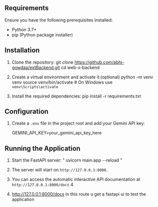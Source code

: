 
## Requirements

Ensure you have the following prerequisites installed:

- Python 3.7+
- pip (Python package installer)

## Installation

1. Clone the repository:
    git clone https://github.com/abhi-gowdaa/extBackend.git 
    cd web-x-backend


2. Create a virtual environment and activate it:(optional)
    python -m venv venv
    source venv/bin/activate  # On Windows use `venv\Scripts\activate`


3. Install the required dependencies:
    pip install -r requirements.txt


## Configuration

1. Create a `.env` file in the project root and add your Gemini API key:

    GEMINI_API_KEY=your_gemini_api_key_here
 

## Running the Application

1. Start the FastAPI server:
    " uvicorn main:app --reload "
 
2. The server will start on `http://127.0.0.1:8000`.
3. You can access the automatic interactive API documentation at `http://127.0.0.1:8000/docs` 4
4. http://127.0.0.1:8000/docs in this route u get a fastapi ui to test the application

